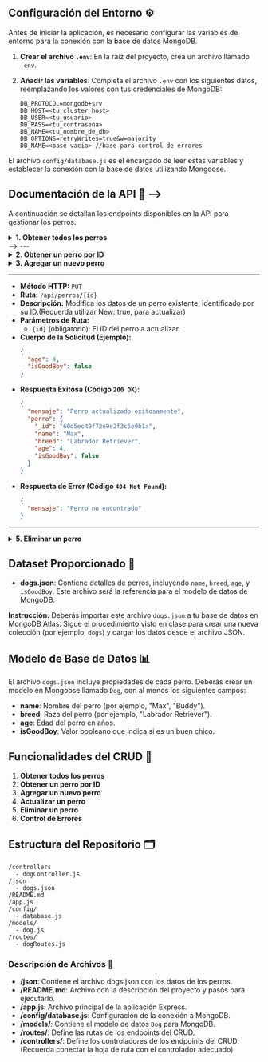 ## Configuración del Entorno ⚙️

 Antes de iniciar la aplicación, es necesario configurar las variables de entorno para la conexión con la base de datos MongoDB.

1.  **Crear el archivo `.env`**: En la raíz del proyecto, crea un archivo llamado `.env`.
2.  **Añadir las variables**: Completa el archivo `.env` con los siguientes datos, reemplazando los valores con tus credenciales de MongoDB:

    ```
    DB_PROTOCOL=mongodb+srv
    DB_HOST=<tu_cluster_host>
    DB_USER=<tu_usuario>
    DB_PASS=<tu_contraseña>
    DB_NAME=<tu_nombre_de_db>
    DB_OPTIONS=retryWrites=true&w=majority
    DB_NAME=<base vacia> //base para control de errores
    ```

El archivo `config/database.js` es el encargado de leer estas variables y establecer la conexión con la base de datos utilizando Mongoose.

## Documentación de la API 📖 -->

A continuación se detallan los endpoints disponibles en la API para gestionar los perros.

 <details>
<summary><strong>1. Obtener todos los perros</strong></summary>

- **Método HTTP:** `GET`
- **Ruta:** `/api/perros`
- **Descripción:** Devuelve una lista de todos los perros almacenados en la base de datos.
- **Parámetros:** Ninguno.
- **Respuesta Exitosa (Código `200 OK`):**
  ```json
  [
    {
      "_id": "60d5ec49f72e9e2f3c6e9b1a",
      "name": "Max",
      "breed": "Labrador Retriever",
      "age": 3,
      "isGoodBoy": true
    },
    {
      "_id": "60d5ec49f72e9e2f3c6e9b1b",
      "name": "Charlie",
      "breed": "German Shepherd",
      "age": 5,
      "isGoodBoy": true
    }
  ]
  ```
</details> -->
---
 <details> -->
 <summary><strong>2. Obtener un perro por ID</strong></summary>

- **Método HTTP:** `GET`
- **Ruta:** `/api/perros/{id}`
- **Descripción:** Busca y devuelve un perro específico utilizando su ID de MongoDB.
- **Parámetros de Ruta:**
  - `{id}` (obligatorio): El ID único del perro.
- **Ejemplo de Solicitud:** `GET http://localhost:3000/api/perros/60d5ec49f72e9e2f3c6e9b1a`
- **Respuesta Exitosa (Código `200 OK`):**
  ```json
  {
    "_id": "60d5ec49f72e9e2f3c6e9b1a",
    "name": "Max",
    "breed": "Labrador Retriever",
    "age": 3,
    "isGoodBoy": true
  }
  ``` 
- **Respuesta de Error (Código `404 Not Found`):**
  ```json
  {
    "mensaje": "Perro no encontrado"
  }
  ```
</details> 
<details>
<summary><strong>3. Agregar un nuevo perro</strong></summary>

- **Método HTTP:** `POST`
- **Ruta:** `/api/perros`
- **Descripción:** Crea y guarda un nuevo perro en la base de datos. 
- **Cuerpo de la Solicitud (Ejemplo):**
  ```json
  {
    "name": "Buddy",
    "breed": "Golden Retriever",
    "age": 2,
    "isGoodBoy": true
  }
  ```
- **Respuesta Exitosa (Código `201 Created`):**
  ```json
  {
    "mensaje": "Perro agregado exitosamente",
    "perro": {
      "name": "Buddy",
      "breed": "Golden Retriever",
      "age": 2,
      "isGoodBoy": true,
      "_id": "60d5f2d1f72e9e2f3c6e9b1c"
    }
  }
  ```
- **Respuesta de Error (Código `400 Bad Request`):**
  ```json
  {
    "mensaje": "Los datos proporcionados son inválidos."
  }
  ```
</details>

---
- **Método HTTP:** `PUT`
- **Ruta:** `/api/perros/{id}`
- **Descripción:** Modifica los datos de un perro existente, identificado por su ID.(Recuerda utilizar New: true, para actualizar)
- **Parámetros de Ruta:**
  - `{id}` (obligatorio): El ID del perro a actualizar.
- **Cuerpo de la Solicitud (Ejemplo):**
  ```json
  {
    "age": 4,
    "isGoodBoy": false
  }
  ```
- **Respuesta Exitosa (Código `200 OK`):**
  ```json
  {
    "mensaje": "Perro actualizado exitosamente",
    "perro": {
      "_id": "60d5ec49f72e9e2f3c6e9b1a",
      "name": "Max",
      "breed": "Labrador Retriever",
      "age": 4,
      "isGoodBoy": false
    }
  }
  ```
- **Respuesta de Error (Código `404 Not Found`):**
  ```json
  {
    "mensaje": "Perro no encontrado"
  }
  ```
</details>

---

<details>
<summary><strong>5. Eliminar un perro</strong></summary>

- **Método HTTP:** `DELETE`
- **Ruta:** `/api/perros/{id}`
- **Descripción:** Elimina un perro de la base de datos según su ID.
- **Parámetros de Ruta:**
  - `{id}` (obligatorio): El ID del perro a eliminar.
- **Ejemplo de Solicitud:** `DELETE http://localhost:3000/api/perros/60d5ec49f72e9e2f3c6e9b1a`
- **Respuesta Exitosa (Código `200 OK`):**
  ```json
  {
    "mensaje": "Perro eliminado exitosamente"
  }
  ```
- **Respuesta de Error (Código `404 Not Found`):**
  ```json
  {
    "mensaje": "Perro no encontrado"
  }
  ```
</details>


## Dataset Proporcionado 📂

- **dogs.json**: Contiene detalles de perros, incluyendo `name`, `breed`, `age`, y `isGoodBoy`. Este archivo será la referencia para el modelo de datos de MongoDB.

 **Instrucción:** Deberás importar este archivo `dogs.json` a tu base de datos en MongoDB Atlas. Sigue el procedimiento visto en clase para crear una nueva colección (por ejemplo, `dogs`) y cargar los datos desde el archivo JSON.

## Modelo de Base de Datos 📊

El archivo `dogs.json` incluye propiedades de cada perro. Deberás crear un modelo en Mongoose llamado `Dog`, con al menos los siguientes campos:

- **name**: Nombre del perro (por ejemplo, "Max", "Buddy").
- **breed**: Raza del perro (por ejemplo, "Labrador Retriever").
- **age**: Edad del perro en años.
- **isGoodBoy**: Valor booleano que indica si es un buen chico.

## Funcionalidades del CRUD 🚀

1. **Obtener todos los perros**
2. **Obtener un perro por ID**
3. **Agregar un nuevo perro**
4. **Actualizar un perro**
5. **Eliminar un perro**
6. **Control de Errores**

## Estructura del Repositorio 🗂️

```plaintext
/controllers
  - dogController.js
/json
  - dogs.json
/README.md
/app.js
/config/
  - database.js
/models/
  - dog.js
/routes/
  - dogRoutes.js
```

### Descripción de Archivos 📝

- **/json**: Contiene el archivo dogs.json con los datos de los perros.
- **/README.md**: Archivo con la descripción del proyecto y pasos para ejecutarlo.
- **/app.js**: Archivo principal de la aplicación Express.
- **/config/database.js**: Configuración de la conexión a MongoDB.
- **/models/**: Contiene el modelo de datos `Dog` para MongoDB.
- **/routes/**: Define las rutas de los endpoints del CRUD.
- **/controllers/**: Define los controladores de los endpoints del CRUD. (Recuerda conectar la hoja de ruta con el controlador adecuado)    
